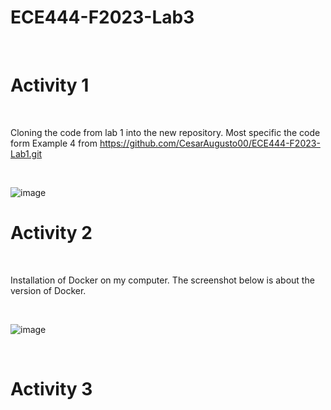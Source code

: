 # ECE444-F2023-Lab3

<br>

# Activity 1 

<br>

Cloning the code from lab 1 into the new repository. Most specific the code form Example 4 from https://github.com/CesarAugusto00/ECE444-F2023-Lab1.git

<br>

![image](https://github.com/CesarAugusto00/ECE444-F2023-Lab3/assets/144982985/f14dfd4d-efe5-4502-b2af-f7a094a4eced)

# Activity 2 

<br> 

Installation of Docker on my computer. The screenshot below is about the version of Docker. 

<br>

![image](https://github.com/CesarAugusto00/ECE444-F2023-Lab3/assets/144982985/be7e460b-3286-4778-96f3-2e0bfab1c470)

<br>

# Activity 3 

<br>
